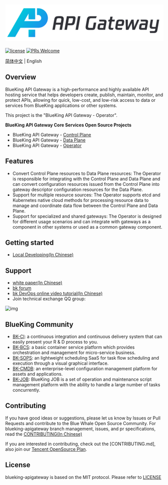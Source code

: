 ![img](https://github.com/TencentBlueKing/blueking-apigateway/raw/master/docs/resource/img/blueking_apigateway_en.png)
---

[![license](https://img.shields.io/badge/license-MIT-brightgreen.svg?style=flat)](https://github.com/TencentBlueKing/blueking-apigateway-operator/blob/main/LICENSE.txt) [![PRs Welcome](https://img.shields.io/badge/PRs-welcome-brightgreen.svg)](https://github.com/TencentBlueKing/blueking-apigateway-operator/pulls)

[简体中文](README.md) | English

## Overview

BlueKing API Gateway is a high-performance and highly available API hosting service that helps developers create, publish, maintain, monitor, and protect APIs, allowing for quick, low-cost, and low-risk access to data or services from BlueKing applications or other systems.

This project is the "BlueKing API Gateway - Operator".

**BlueKing API Gateway Core Services Open Source Projects**

- BlueKing API Gateway - [Control Plane](https://github.com/TencentBlueKing/blueking-apigateway)
- BlueKing API Gateway - [Data Plane](https://github.com/TencentBlueKing/blueking-apigateway-apisix)
- BlueKing API Gateway - [Operator](https://github.com/TencentBlueKing/blueking-apigateway-operator)

## Features

- Convert Control Plane resources to Data Plane resources: The Operator is responsible for integrating with the Control Plane and Data Plane and can convert configuration resources issued from the Control Plane into gateway descriptor configuration resources for the Data Plane.
- Support for multiple resource sources: The Operator supports etcd and Kubernetes native cloud methods for processing resource data to manage and coordinate data flow between the Control Plane and Data Plane.
- Support for specialized and shared gateways: The Operator is designed for different usage scenarios and can integrate with gateways as a component in other systems or used as a common gateway component.

## Getting started

- [Local Developing(In Chinese)](https://github.com/TencentBlueKing/blueking-apigateway/blob/master/docs/DEVELOP_GUIDE.md)

## Support

- [white paper(In Chinese)](https://bk.tencent.com/docs/document/7.0/171/13974)
- [bk forum](https://bk.tencent.com/s-mart/community)
- [bk DevOps online video tutorial(In Chinese)](https://bk.tencent.com/s-mart/video)
- Join technical exchange QQ group:

![img](https://github.com/TencentBlueKing/blueking-apigateway/raw/master/docs/resource/img/bk_qq_group.png)

## BlueKing Community

- [BK-CI](https://github.com/TencentBlueKing/bk-ci): a continuous integration and continuous delivery system that can
  easily present your R & D process to you.
- [BK-BCS](https://github.com/TencentBlueKing/bk-bcs): a basic container service platform which provides orchestration
  and management for micro-service business.
- [BK-SOPS](https://github.com/TencentBlueKing/bk-sops): an lightweight scheduling SaaS for task flow scheduling and
  execution through a visual graphical interface.
- [BK-CMDB](https://github.com/TencentBlueKing/bk-cmdb): an enterprise-level configuration management platform for
  assets and applications.
- [BK-JOB](https://github.com/TencentBlueKing/bk-job): BlueKing JOB is a set of operation and maintenance script
  management platform with the ability to handle a large number of tasks concurrently.

## Contributing

If you have good ideas or suggestions, please let us know by Issues or Pull Requests and contribute to the Blue Whale
Open Source Community. For blueking-apigateway branch management, issues, and pr specifications, read
the [CONTRIBUTING(In Chinese)](https://github.com/TencentBlueKing/blueking-apigateway/blob/master/docs/CONTRIBUTING.md)

If you are interested in contributing, check out the [CONTRIBUTING.md], also join
our [Tencent OpenSource Plan](https://opensource.tencent.com/contribution).

## License

blueking-apigateway is based on the MIT protocol. Please refer to [LICENSE](LICENSE.txt)